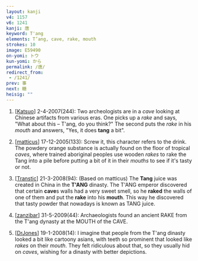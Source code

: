 ```yaml
---
layout: kanji
v4: 1157
v6: 1241
kanji: 唐
keyword: T'ang
elements: T’ang, cave, rake, mouth
strokes: 10
image: E59490
on-yomi: トウ
kun-yomi: から
permalink: /唐/
redirect_from:
 - /1241/
prev: 事
next: 糖
heisig: ""
---
```


1) [<a href="http://kanji.koohii.com/profile/Katsuo">Katsuo</a>] 2-4-2007(244): Two archeologists are in a <em>cave</em> looking at Chinese artifacts from various eras. One picks up a <em>rake</em> and says, &quot;What about this – T&#039;ang, do you think?&quot; The second puts the <em>rake</em> in his <em>mouth</em> and answers, &quot;Yes, it does <strong>tang</strong> a bit&quot;.

2) [<a href="http://kanji.koohii.com/profile/matticus">matticus</a>] 17-12-2005(133): Screw it, this character refers to the drink. The powdery orange substance is actually found on the floor of tropical <em>caves</em>, where trained aboriginal peoples use wooden <em>rakes</em> to rake the Tang into a pile before putting a bit of it in their <em>mouths</em> to see if it&#039;s tasty or not.

3) [<a href="http://kanji.koohii.com/profile/Transtic">Transtic</a>] 21-3-2008(94): (Based on matticus) The <strong>Tang</strong> juice was created in China in the <strong>T&#039;ANG</strong> dinasty. The T&#039;ANG emperor discovered that certain <strong>cave</strong>s walls had a very sweet smell, so he <strong>raked</strong> the walls of one of them and put the <strong>rake</strong> into his <strong>mouth</strong>. This way he discovered that tasty powder that nowadays is known as TANG juice.

4) [<a href="http://kanji.koohii.com/profile/zanzibar">zanzibar</a>] 31-5-2009(44): Archaeologists found an ancient RAKE from the T&#039;ang dynasty at the MOUTH of the CAVE.

5) [<a href="http://kanji.koohii.com/profile/DrJones">DrJones</a>] 19-1-2008(14): I imagine that people from the T&#039;ang dinasty looked a bit like cartoony asians, with teeth so prominent that looked like <em>rakes</em> on their <em>mouth</em>. They felt ridiculous about that, so they usually hid on <em>caves</em>, wishing for a dinasty with better depictions.

